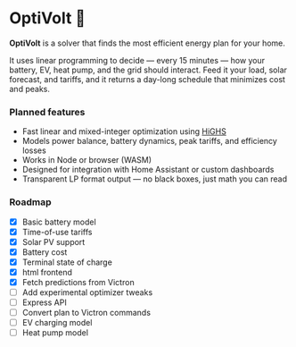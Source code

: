 # OptiVolt 🔋

**OptiVolt** is a solver that finds the most efficient energy plan for your home.

It uses linear programming to decide — every 15 minutes — how your battery, EV, heat pump, and the grid should interact.
Feed it your load, solar forecast, and tariffs, and it returns a day-long schedule that minimizes cost and peaks.

### Planned features
- Fast linear and mixed-integer optimization using [HiGHS](https://github.com/ERGO-Code/HiGHS)
- Models power balance, battery dynamics, peak tariffs, and efficiency losses
- Works in Node or browser (WASM)
- Designed for integration with Home Assistant or custom dashboards
- Transparent LP format output — no black boxes, just math you can read

### Roadmap
- [x] Basic battery model
- [x] Time-of-use tariffs
- [x] Solar PV support
- [x] Battery cost
- [x] Terminal state of charge
- [x] html frontend
- [x] Fetch predictions from Victron
- [ ] Add experimental optimizer tweaks
- [ ] Express API
- [ ] Convert plan to Victron commands
- [ ] EV charging model
- [ ] Heat pump model
